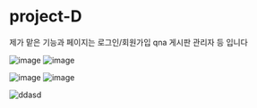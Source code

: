 # project-D
제가 맡은 기능과 페이지는 로그인/회원가입 qna 게시판 관리자 등 입니다

![image](https://user-images.githubusercontent.com/101933886/183391583-e59d574c-4105-4ace-b690-38fd940ffce5.png) 
![image](https://user-images.githubusercontent.com/101933886/183391647-18afeeae-705d-46d5-87c9-60ad88d096f8.png)

![image](https://user-images.githubusercontent.com/101933886/183392268-ebf866cd-a809-454e-9a35-8116a4255352.png) ![image](https://user-images.githubusercontent.com/101933886/183392297-51516f93-d78c-4678-8cbd-072629fd376f.png)

![ddasd](https://user-images.githubusercontent.com/101933886/183572931-6c971253-d0a3-4267-9a67-761d40998d3a.PNG)

